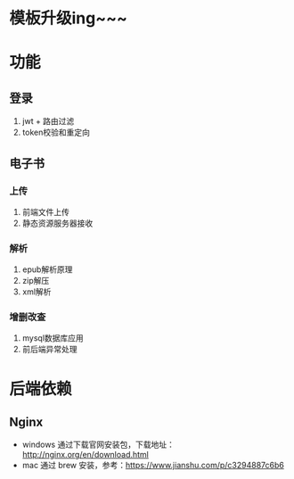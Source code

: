 # 模板升级ing~~~

# 功能

## 登录

1. jwt + 路由过滤
2. token校验和重定向

## 电子书

### 上传

1. 前端文件上传
2. 静态资源服务器接收

### 解析

1. epub解析原理
2. zip解压
3. xml解析

### 增删改查

1. mysql数据库应用
2. 前后端异常处理

 # 后端依赖

## Nginx  

- windows 通过下载官网安装包，下载地址：http://nginx.org/en/download.html
- mac 通过 brew 安装，参考：https://www.jianshu.com/p/c3294887c6b6

